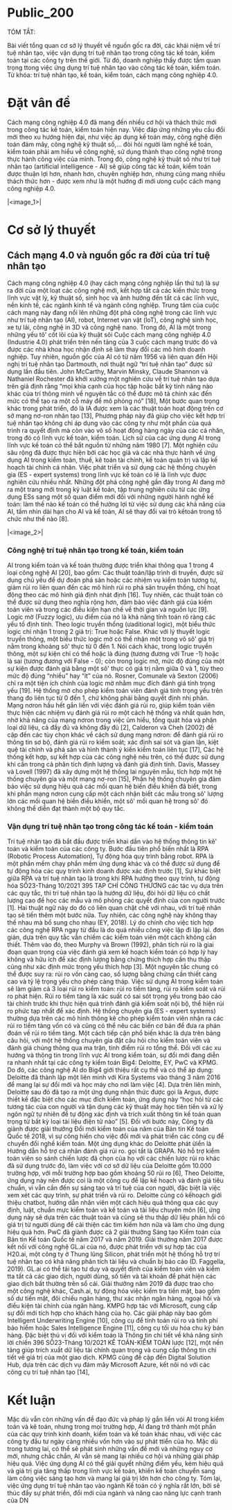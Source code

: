 # Public_200

TÓM TẮT: 

Bài viết tổng quan cơ sở lý thuyết về nguồn gốc ra đời, các khái niệm về trí tuệ nhân tạo, việc vận dụng trí tuệ nhân tạo trong công tác kế toán, kiểm toán tại các công ty trên thế giới. Từ đó, doanh nghiệp thấy được tầm quan trọng ttong việc ứng dụng trí tuệ nhân tạo vào công tác kế toán, kiểm toán. Từ khóa: trí tuệ nhân tạo, kế toán, kiểm toán, cách mạng công nghiệp 4.0.

# Đặt vân đề 

Cách mạng công nghiệp 4.0 đã mang đến nhiều cơ hội và thách thức mới trong công tác kế toán, kiểm toán hiện nay. Việc đáp ứng những yêu cầu đổi mới theo xu hướng hiện đại, như việc áp dụng kế toán máy, công nghệ điện toán đám mây, công nghệ kỹ thuật số,... đòi hỏi người làm nghề kế toán, kiểm toán phải am hiểu về công nghệ, sử dụng thành thạo công nghệ trong thực hành công việc của mình. Trong đó, công nghệ kỹ thuật số như trí tuệ nhân tạo (artificial intelligence - AI) sẽ giúp công tác kế toán, kiểm toán được thuận lợi hơn, nhanh hơn, chuyên nghiệp hơn, nhưng cũng mang nhiều thách thức hơn - được xem như là một hướng đi mới ưong cuộc cách mạng công nghiệp 4.0.

|<image_1>|

# Cơ sở lý thuyết 

## Cách mạng 4.0 và nguồn gốc ra đời của trí tuệ nhân tạo 

Cách mạng công nghiệp 4.0 (hay cách mạng công nghiệp lần thứ tư) là sự ra đời của một loạt các công nghệ mới, kết hợp tất cả các kiến thức trong lĩnh vực vật lý, kỹ thuật số, sinh học và ảnh hưởng đến tất cả các lĩnh vực, nền kinh tế, các ngành kinh tế và ngành công nghiệp. Trung tâm của cuộc cách mạng này đang nổi lên những đột phá công nghệ trong các lĩnh vực như trí tuệ nhân tạo (AI), robot, Internet vạn vật (loT), công nghệ sinh học, xe tự lái, công nghệ in 3D và công nghệ nano. Trong đó, AI là một trong những yếu tô' cốt lõi của kỹ thuật sôi Cuộc cách mạng công nghiệp 4.0 (Industrie 4.0) phát triển trên nền tảng của 3 cuộc cách mạng trước đó và được các nhà khoa học nhận định sẽ làm thay đổi các mô hình doanh nghiệp. Tuy nhiên, nguồn gốc của AI có từ năm 1956 và liên quan đến Hội nghị trí tuệ nhân tạo Dartmouth, nơi thuật ngữ “trí tuệ nhân tạo” được sử dụng lần đầu tiên. John McCarthy, Marvin Minsky, Claude Shannon và Nathaniel Rochester đã khởi xướng một nghiên cứu về trí tuệ nhân tạo dựa trên giả định rằng “mọi khía cạnh của học tập hoặc bất kỳ tính năng nào khác của trí thông minh về nguyên tắc có thể được mô tả chính xác đến mức có thể tạo ra một cỗ máy để mô phỏng nó” [18], Một bước quan trọng khác trong phát triển, đó là IA được xem là các thuật toán hoạt động trên cơ sở mạng nơ-ron nhân tạo [13], Phương pháp này đã giúp cho việc kết hợp trí tuệ nhân tạo không chỉ áp dụng vào các công ty như một phần của quá trình ra quyết định mà còn vào vô số hoạt động hàng ngày của các cá nhân, trong đó có lĩnh vực kế toán, kiểm toán. Lịch sử của các ứng dụng AI trong lĩnh vực kế toán có thể bắt nguồn từ những năm 1980 [7]. Một nghiên cứu sâu rộng đã được thực hiện bởi các học giả và các nhà thực hành về ứng dụng AI trong kiểm toán, thuế, kê toán tài chính, kế toán quản trị và lập kế hoạch tài chính cá nhân. Việc phát triển và sử dụng các hệ thống chuyên gia (ES - expert systems) trong lĩnh vực kế toán có lẽ là lĩnh vực được nghiên cứu nhiều nhất. Những đột phá công nghệ gần đây trong AI đang mở ra một trang mới trong kỷ luật kế toán, tập trung nghiên cứu từ các ứng dụng ESs sang một số quan điểm mới đốì với những người hành nghề kế toán: làm thế nào kế toán có thể hưởng lợi từ việc sử dụng các khả năng của AI, tầm nhìn dài hạn cho AI và kế toán, AI sẽ thay đổi vai trò kếtoán trong tổ chức như thế nào [8].

|<image_2>|

### Công nghệ trí tuệ nhân tạo trong kế toán, kiểm toán 

AI trong kiểm toán và kế toán thường được triển khai thông qua 1 trong 4 loại công nghệ AI [20], bao gồm: Các thuật toán/lập trình di truyền, được sử dụng chủ yếu để dự đoán phá sản hoặc các nhiệm vụ kiểm toán tương tự, giảm rủi ro liên quan đến các mô hình rủi ro phá sản truyền thống, chỉ hoạt động theo các mô hình giả định nhát định [16]. Tuy nhiên, các thuật toán có thể được sử dụng theo nghĩa rộng hơn, đảm bảo việc đánh giá của kiểm toán viên và trong các điều kiện hạn chế về thời gian và nguồn lực [9]. Logic mờ (Fuzzy logic), ưu điểm của nó là khả năng tính toán rõ ràng các yếu tố định tính. Theo logic truyền thống (ưaditional logic), một biểu thức logic chỉ nhận 1 trong 2 giá trị: True hoặc False. Khác với lý thuyết logic truyền thông, một biểu thức logic mờ có thể nhận một trong vô sô' giá trị nằm trong khoảng sô' thực từ 0 đến 1. Nói cách khác, trong logic truyền thông, một sự kiện chỉ có thể hoặc là đúng (tương đương với True -1) hoặc là sai (tương đương với False - 0); còn trong logic mờ, mức độ đúng của một sự kiện được đánh giá bằng một sô' thực có giá trị nằm giữa 0 và 1, tùy theo mức độ đúng “nhiều” hay “ít” của nó. Rosner, Comunale và Sexton (2006) chỉ ra một tiện ích chính của logic mờ nhằm mục đích đánh giá tính trọng yếu [19]. Hệ thống mờ cho phép kiểm toán viên đánh giá tính trọng yếu trên thang đo liên tục từ 0 đến 1, chứ không phải bằng quyết định nhị phân. Mạng nơron hầu hết gắn liền với việc đánh giá rủi ro, giúp kiểm toán viên thực hiện các nhiệm vụ đánh giá rủi ro một cách hệ thống và nhất quán hơn, nhờ khả năng của mạng nơron trong việc ủm hiểu, tổng quát hóa và phân loại dữ liệu, cả đầy đủ và không đầy đủ [2], Calderon và Cheh (2002) đề cập đến các tùy chọn khác về cách sử dụng mạng nơron: để đánh giá rủi ro thông tin sơ bộ, đánh giá rủi ro kiểm soát; xác định sai sót và gian lận, kiệt quệ tài chính và phá sản và hình thành ý kiến kiểm toán liên tục [17], Các hệ thống kết hợp, sự kết hợp của các công nghệ nêu trên, có thể được sử dụng khi cần trong cả phân tích định lượng và đánh giá định tính. Davis, Massey và Lovell (1997) đã xây dựng một hệ thống lai nguyên mẫu, tích hợp một hệ thống chuyên gia và một mạng nơ-ron [15], Phần hệ thống chuyên gia đảm bảo việc sử dụng hiệu quả các mối quan hệ biến điều khiển đã biết, trong khi phần mạng nơron cung cấp một cách nhận biết các mẫu trong sô' lượng lớn các mối quan hệ biến điều khiển, một sô' mối quan hệ trong sô' đó không thể diễn đạt thành một bộ quy tắc.

### Vận dụng trí tuệ nhân tạo trong công tác kế toán - kiểm toán 

Trí tuệ nhân tạo đã bắt đầu được triển khai dần vào hệ thống thông tin kê' toán và kiểm toán của các công ty. Bước đầu tiên phổ biến nhất là RPA (Robotic Process Automation), Tự động hóa quy trình bằng robot. RPA là một phần mềm chạy phần mềm ứng dụng khác và có thể được sử dụng để tự động hóa các quy trình kinh doanh được xác định trước [1], Sự khác biệt giữa RPA và trí tuệ nhân tạo là trong khi RPA hướng theo quy trình, tự động hóa SỐ23-Tháng 10/2021 395 TẠP CHÍ CÔNG THƯƠNG các tác vụ dựa trên các quy tắc, thì trí tuệ nhân tạo là hướng dữ liệu, đòi hỏi dữ liệu có chất lượng cao để học các mẫu và mô phỏng các quyết định của con người trước [1]. Hai thuật ngữ này do đó có liên quan chặt chẽ với nhau, với trí tuệ nhân tạo sẽ tiến thêm một bước nữa. Tuy nhiên, các công nghệ này không thay thế nhau mà bổ sung cho nhau (EY, 2018). Lý do chính cho việc tích hợp các công nghệ RPA ngay từ đầu là do quá nhiều công việc lặp đi lặp lại. đơn giản, dựa trên quy tắc vẫn chiếm các kiểm toán viên một cách không cần thiết. Thêm vào đó, theo Murphy và Brown (1992), phân tích rủi ro là giai đoạn quan trọng của việc đánh giá xem kế hoạch kiểm toán có hợp lý hay không và hữu ích để xác định lượng bằng chứng thích hợp cần thu thập cũng như xác định mức trọng yếu thích hợp [3]. Một nguyên tắc chung có thể được suy ra: rủi ro vốn càng cao, số lượng bằng chứng cần thiết càng cao và tỷ lệ trọng yếu cho phép càng tháp. Việc sử dụng AI trong kiểm toán sẽ làm giảm cả 3 loại rủi ro kiểm toán: rủi ro tiềm tàng, rủi ro kiểm soát và rủi ro phát hiện. Rủi ro tiềm tàng là xác suất có sai sót trọng yếu trong báo cáo tài chính trước khi thực hiện quá trình đánh giá kiểm soát nội bộ, thể hiện rủi ro phức tạp nhất để xác định. Hệ thống chuyên gia (ES - expert systems) thường dựa trên các mô hình thông kê cho phép kiểm toán viên nhận ra các rủi ro tiềm tàng vốn có và cũng có thể nêu các biến cơ bản để đưa ra phán đoán về rủi ro tiềm tàng. Một cách tiếp cận phổ biến khác là dựa trên bảng câu hỏi, với một hệ thống chuyên gia đặt câu hỏi cho kiểm toán viên và đánh giá chúng thông qua ma trận, tính điểm rủi ro tổng thể. Đối với các xu hướng và thông tin trong lĩnh vực AI trong kiểm toán, sự đổi mới đang diễn ra nhanh nhất tại các công ty kiểm toán Big4: Deloitte, EY, PwC và KPMG. Do đó, các công nghệ AI do Big4 giới thiệu rất cụ thể và có thể áp dụng: Deloitte đã thành lập một liên minh với Kira Systems vào tháng 3 năm 2016 để mang lại sự đổi mới và học máy cho nơi làm việc [4]. Dựa trên liên minh, Deloitte sau đó đã tạo ra một ứng dụng nhận thức được gọi là Argus, được thiết kế đặc biệt cho các mục đích kiểm toán, ứng dụng này “học hỏi từ các tương tác của con người và tận dụng các kỹ thuật máy học tiên tiến và xử lý ngôn ngữ tự nhiên để tự động xác định và trích xuất thông tin kế toán quan trọng từ bất kỳ loại tài liệu điện tử nào” [5]. Đối với bước này, Công ty đã giành được giải thưởng Đổi mới kiểm toán của năm của Bản tin Kế toán Quốc tế 2018, vì sự công hiến cho việc đổi mới và phát triển các công cụ để chuyển đổi nghề kiểm toán. Một ứng dụng khác do Deloitte phát ừiển là Hướng dẫn hỗ trợ cá nhân đánh giá rủi ro. gọi tắt là GRAPA. Nó hỗ trợ kiểm toán viên so sánh chiến lược đã chọn của họ với các chiến lược rủi ro khác đã sử dụng trước đó, làm việc với cơ sở dữ liệu của Deloitte gồm 10.000 trường hợp, với mỗi trường hợp bao gồm khoảng 50 rủi ro [6], Theo Deloitte, ứng dụng này nên được coi là một công cụ để lập kế hoạch và đánh giá tiêu chuẩn, vì vẫn cần đến sự sáng tạo và trí tuệ của con người, đặc biệt là việc xem xét các quy trình, sự phát triển và rủi ro. Deloitte cũng có kếhoạch giới thiệu chatbot, hướng dẫn nhân viên một cách hiệu quả thông qua các quy định, luật, chuẩn mực kiểm toán và kế toán và tài liệu chuyên môn [6], ứng dụng này sẽ dựa trên các thuật toán và cũng sẽ thu thập dữ liệu phản hồi có giá trị từ người dùng để cải thiện các tìm kiếm hơn nữa và làm cho ứng dụng hiệu quả hơn. PwC đã giành được cả 2 giải thưởng Sáng tạo Kiểm toán của Bản tin Kế toán Quốc tế năm 2017 và năm 2019. Giải thưởng năm 2017 được kết nối với công nghệ GL.ai của nó, được phát triển với sự hợp tác của H20.ai, một công ty ở Thung lũng Silicon, phát triển một hệ thống hỗ trợ trí tuệ nhân tạo có khả năng phân tích tài liệu và chuẩn bị báo cáo (D. Faggella, 2019). GL.ai có thể tái tạo tư duy và quyết định của kiểm toán viên và kiểm tta tất cả các giao dịch, người dùng, số tiền và tài khoản để phát hiện các giao dịch bất thường trên sổ cái. Giải thưởng năm 2019 đã được trao cho một công nghệ khác, Cash.ai, tự động hóa việc kiểm tra tiền mặt, bao gồm số dư tiền mặt, đôi chiếu ngân hàng, thư xác nhận ngân hàng, ngoại hối và điều kiện tài chính của ngân hàng. KMPG hợp tác với Microsoft, cung cấp sự đổi mới tích hợp cho khách hàng của họ. Các giải pháp này bao gồm Intelligent Underwriting Engine [10], công cụ để tính toán rủi ro và tính phí bảo hiểm hoặc Sales Intelligence Engine [11], công cụ tối ưu hóa chu kỳ bán hàng. Đặc biệt thú vị đốì với kiểm toán là Thông tin chi tiết về khả năng sinh lời chiến 396 SỐ23-Tháng 10/2021 KẾ TOÁN-KIỂM TOÁN lược [12], một nền tảng giúp trích xuất dữ liệu tài chính quan trọng và cung cấp thông tin chi tiết về giá trị của một giao dịch. KPMG cũng đề cập đến Digital Solution Hub, dựa trên các dịch vụ đám mây Microsoft Azure, kết nôi nó với các công cụ trí tuệ nhân tạo [14],

# Kết luận 

Mặc dù vẫn còn những vấn đề đạo đức và pháp lý gắn liền vói AI trong kiểm toán và kê toán, nhưng trong mọi trường hợp, AI đang trở thành một phần của các quy trinh kinh doanh, kiểm toán và kế toán khác nhau, với việc các công ty đầu tư ngày càng nhiều vốn hơn vào sự phát ttiển của họ. Mặc dù trong tương lai, có thể sẽ phát sinh những vấn đề mới và những nguy cơ mới, nhưng chắc chắn, AI vẫn sẽ mang lại nhiều cơ hội và những giải pháp hiệu quả. Việc ứng dụng AI có thể giải quyết những điểm yếu, kém hiệu quả và giá trị gia tăng thấp trong lĩnh vực kế toán, khiến kế toán chuyển sang làm công việc sáng tạo hơn và mang lại giá trị lớn hơn cho công ty. Tóm lại, việc ứng dụng trí tuệ nhân tạo vào ngành Kế toán có ý nghĩa rất lớn, bởi sẽ thúc đẩy sự phát triển, đổi mới của ngành và nâng cao năng lực cạnh tranh của DN